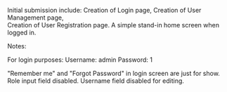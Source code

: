 Initial submission include: 
Creation of Login page, 
Creation of User Management page,  
Creation of User Registration page. 
A simple stand-in home screen when logged in.

Notes:

For login purposes:
Username: admin 
Password: 1  

"Remember me" and "Forgot Password" in login screen are just for show. 
Role input field disabled. 
Username field disabled for editing.
